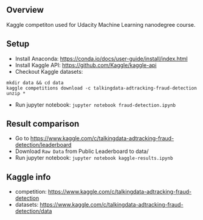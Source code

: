 ## Overview

Kaggle competiton used for Udacity Machine Learning nanodegree course.

## Setup

- Install Anaconda: https://conda.io/docs/user-guide/install/index.html
- Install Kaggle API: https://github.com/Kaggle/kaggle-api
- Checkout Kaggle datasets:
```
mkdir data && cd data
kaggle competitions download -c talkingdata-adtracking-fraud-detection
unzip *
```
- Run jupyter notebook: `jupyter notebook fraud-detection.ipynb`

## Result comparison

- Go to https://www.kaggle.com/c/talkingdata-adtracking-fraud-detection/leaderboard
- Download `Raw Data` from Public Leaderboard to data/
- Run jupyter notebook: `jupyter notebook kaggle-results.ipynb`

## Kaggle info

- competition: https://www.kaggle.com/c/talkingdata-adtracking-fraud-detection
- datasets: https://www.kaggle.com/c/talkingdata-adtracking-fraud-detection/data
